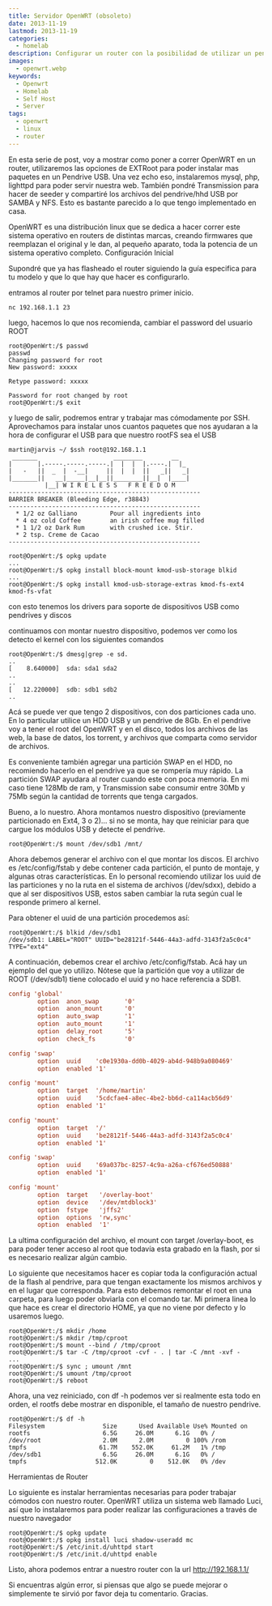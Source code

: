 ```yaml
---
title: Servidor OpenWRT (obsoleto)
date: 2013-11-19
lastmod: 2013-11-19
categories:
  - homelab
description: Configurar un router con la posibilidad de utilizar un pendrive como root externo
images:
  - openwrt.webp
keywords:
  - Openwrt
  - Homelab
  - Self Host
  - Server
tags:
  - openwrt
  - linux
  - router
---
```


En esta serie de post, voy a mostrar como poner a correr OpenWRT en un router, utilizaremos las opciones de EXTRoot para poder instalar mas paquetes en un Pendrive USB. Una vez echo eso, instalaremos mysql, php, lighttpd para poder servir nuestra web. También pondré Transmission para hacer de seeder y compartiré los archivos del pendrive/hhd USB por SAMBA y NFS. Esto es bastante parecido a lo que tengo implementado en casa.

OpenWRT es una distribución linux que se dedica a hacer correr este sistema operativo en routers de distintas marcas, creando firmwares que reemplazan el original y le dan, al pequeño aparato, toda la potencia de un sistema operativo completo.
Configuración Inicial

Supondré que ya has flasheado el router siguiendo la guía especifica para tu modelo y que lo que hay que hacer es configurarlo.

entramos al router por telnet para nuestro primer inicio.

```shellsession
nc 192.168.1.1 23
```

luego, hacemos lo que nos recomienda, cambiar el password del usuario ROOT

```shellsession
root@OpenWrt:/$ passwd
passwd
Changing password for root
New password: xxxxx

Retype password: xxxxx

Password for root changed by root
root@OpenWrt:/$ exit
```

y luego de salir, podremos entrar y trabajar mas cómodamente por SSH. Aprovechamos para instalar unos cuantos paquetes que nos ayudaran a la hora de configurar el USB para que nuestro rootFS sea el USB

```shellsession
martin@jarvis ~/ $ssh root@192.168.1.1
 _______                     ________        __
|       |.-----.-----.-----.|  |  |  |.----.|  |_
|   -   ||  _  |  -__|     ||  |  |  ||   _||   _|
|_______||   __|_____|__|__||________||__|  |____|
          |__| W I R E L E S S   F R E E D O M
-----------------------------------------------------
BARRIER BREAKER (Bleeding Edge, r38843)
-----------------------------------------------------
  * 1/2 oz Galliano         Pour all ingredients into
  * 4 oz cold Coffee        an irish coffee mug filled
  * 1 1/2 oz Dark Rum       with crushed ice. Stir.
  * 2 tsp. Creme de Cacao
-----------------------------------------------------

root@OpenWrt:/$ opkg update
...
root@OpenWrt:/$ opkg install block-mount kmod-usb-storage blkid
...
root@OpenWrt:/$ opkg install kmod-usb-storage-extras kmod-fs-ext4 kmod-fs-vfat
```

con esto tenemos los drivers para soporte de dispositivos USB como pendrives y discos

continuamos con montar nuestro dispositivo, podemos ver como los detecto el kernel con los siguientes comandos

```shellsession
root@OpenWrt:/$ dmesg|grep -e sd.
..
[    8.640000]  sda: sda1 sda2
..
..
[   12.220000]  sdb: sdb1 sdb2
..

```

Acá se puede ver que tengo 2 dispositivos, con dos particiones cada uno. En lo particular utilice un HDD USB y un pendrive de 8Gb. En el pendrive voy a tener el root del OpenWRT y en el disco, todos los archivos de las web, la base de datos, los torrent, y archivos que comparta como servidor de archivos.

Es conveniente también agregar una partición SWAP en el HDD, no recomiendo hacerlo en el pendrive ya que se rompería muy rápido. La partición SWAP ayudara al router cuando este con poca memoria. En mi caso tiene 128Mb de ram, y Transmission sabe consumir entre 30Mb y 75Mb según la cantidad de torrents que tenga cargados.

Bueno, a lo nuestro. Ahora montamos nuestro dispositivo (previamente particionado en Ext4, 3 o 2)... si no se monta, hay que reiniciar para que cargue los módulos USB y detecte el pendrive.

```shell-session
root@OpenWrt:/$ mount /dev/sdb1 /mnt/
```

Ahora debemos generar el archivo con el que montar los discos. El archivo es /etc/config/fstab y debe contener cada partición, el punto de montaje, y algunas otras características. En lo personal recomiendo utilizar los uuid de las particiones y no la ruta en el sistema de archivos (/dev/sdxx), debido a que al ser dispositivos USB, estos saben cambiar la ruta según cual le responde primero al kernel.

Para obtener el uuid de una partición procedemos así:

```shell-session
root@OpenWrt:/$ blkid /dev/sdb1
/dev/sdb1: LABEL="ROOT" UUID="be28121f-5446-44a3-adfd-3143f2a5c0c4" TYPE="ext4"
```

A continuación, debemos crear el archivo /etc/config/fstab. Acá hay un ejemplo del que yo utilizo. Nótese que la partición que voy a utilizar de ROOT (/dev/sdb1) tiene colocado el uuid y no hace referencia a SDB1.

```ini
config 'global'
        option  anon_swap       '0'
        option  anon_mount      '0'
        option  auto_swap       '1'
        option  auto_mount      '1'
        option  delay_root      '5'
        option  check_fs        '0'

config 'swap'
        option  uuid    'c0e1930a-dd0b-4029-ab4d-948b9a080469'
        option  enabled '1'

config 'mount'
        option  target  '/home/martin'
        option  uuid    '5cdcfae4-a8ec-4be2-bb6d-ca114acb56d9'
        option  enabled '1'

config 'mount'
        option  target  '/'
        option  uuid    'be28121f-5446-44a3-adfd-3143f2a5c0c4'
        option  enabled '1'

config 'swap'
        option  uuid    '69a037bc-8257-4c9a-a26a-cf676ed50888'
        option  enabled '1'

config 'mount'
        option  target   '/overlay-boot'
        option  device   '/dev/mtdblock3'
        option  fstype   'jffs2'
        option  options  'rw,sync'
        option  enabled  '1'
```

La ultima configuración del archivo, el mount con target /overlay-boot, es para poder tener acceso al root que todavía esta grabado en la flash, por si es necesario realizar algún cambio.

Lo siguiente que necesitamos hacer es copiar toda la configuración actual de la flash al pendrive, para que tengan exactamente los mismos archivos y en el lugar que corresponda. Para esto debemos remontar el root en una carpeta, para luego poder obviarla con el comando tar. Mi primera linea lo que hace es crear el directorio HOME, ya que no viene por defecto y lo usaremos luego.

```shell-session
root@OpenWrt:/$ mkdir /home
root@OpenWrt:/$ mkdir /tmp/cproot
root@OpenWrt:/$ mount --bind / /tmp/cproot
root@OpenWrt:/$ tar -C /tmp/cproot -cvf - . | tar -C /mnt -xvf -
...
root@OpenWrt:/$ sync ; umount /mnt
root@OpenWrt:/$ umount /tmp/cproot
root@OpenWrt:/$ reboot
```

Ahora, una vez reiniciado, con df -h podemos ver si realmente esta todo en orden, el rootfs debe mostrar en disponible, el tamaño de nuestro pendrive.

```shell-session
root@OpenWrt:/$ df -h
Filesystem                Size      Used Available Use% Mounted on
rootfs                    6.5G     26.0M      6.1G   0% /
/dev/root                 2.0M      2.0M         0 100% /rom
tmpfs                    61.7M    552.0K     61.2M   1% /tmp
/dev/sdb1                 6.5G     26.0M      6.1G   0% /
tmpfs                   512.0K         0    512.0K   0% /dev
```

Herramientas de Router

Lo siguiente es instalar herramientas necesarias para poder trabajar cómodos con nuestro router. OpenWRT utiliza un sistema web llamado Luci, así que lo instalaremos para poder realizar las configuraciones a través de nuestro navegador

```shell-session
root@OpenWrt:/$ opkg update
root@OpenWrt:/$ opkg install luci shadow-useradd mc
root@OpenWrt:/$ /etc/init.d/uhttpd start
root@OpenWrt:/$ /etc/init.d/uhttpd enable
```

Listo, ahora podemos entrar a nuestro router con la url http://192.168.1.1/

Si encuentras algún error, si piensas que algo se puede mejorar o simplemente te sirvió por favor deja tu comentario. Gracias.
